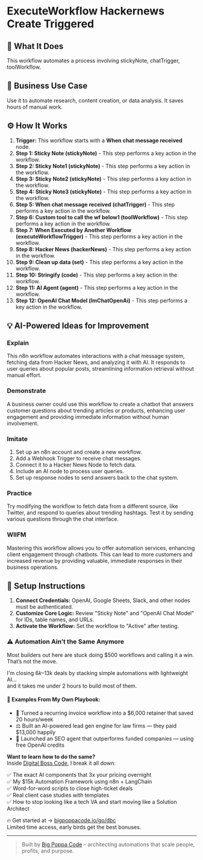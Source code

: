 # ExecuteWorkflow Hackernews Create Triggered

## 🚀 What It Does
This workflow automates a process involving stickyNote, chatTrigger, toolWorkflow.

## 💼 Business Use Case
Use it to automate research, content creation, or data analysis. It saves hours of manual work.

## ⚙️ How It Works
1.  **Trigger:** This workflow starts with a **When chat message received** node.
2. **Step 1: Sticky Note (stickyNote)** - This step performs a key action in the workflow.
3. **Step 2: Sticky Note1 (stickyNote)** - This step performs a key action in the workflow.
4. **Step 3: Sticky Note2 (stickyNote)** - This step performs a key action in the workflow.
5. **Step 4: Sticky Note3 (stickyNote)** - This step performs a key action in the workflow.
6. **Step 5: When chat message received (chatTrigger)** - This step performs a key action in the workflow.
7. **Step 6: Custom tool to call the wf below1 (toolWorkflow)** - This step performs a key action in the workflow.
8. **Step 7: When Executed by Another Workflow (executeWorkflowTrigger)** - This step performs a key action in the workflow.
9. **Step 8: Hacker News (hackerNews)** - This step performs a key action in the workflow.
10. **Step 9: Clean up data (set)** - This step performs a key action in the workflow.
11. **Step 10: Stringify (code)** - This step performs a key action in the workflow.
12. **Step 11: AI Agent (agent)** - This step performs a key action in the workflow.
13. **Step 12: OpenAI Chat Model (lmChatOpenAi)** - This step performs a key action in the workflow.

## 💡 AI-Powered Ideas for Improvement
### Explain
This n8n workflow automates interactions with a chat message system, fetching data from Hacker News, and analyzing it with AI. It responds to user queries about popular posts, streamlining information retrieval without manual effort.

### Demonstrate
A business owner could use this workflow to create a chatbot that answers customer questions about trending articles or products, enhancing user engagement and providing immediate information without human involvement.

### Imitate
1. Set up an n8n account and create a new workflow.
2. Add a Webhook Trigger to receive chat messages.
3. Connect it to a Hacker News Node to fetch data.
4. Include an AI node to process user queries.
5. Set up response nodes to send answers back to the chat system.

### Practice
Try modifying the workflow to fetch data from a different source, like Twitter, and respond to queries about trending hashtags. Test it by sending various questions through the chat interface.

### WIIFM
Mastering this workflow allows you to offer automation services, enhancing client engagement through chatbots. This can lead to more customers and increased revenue by providing valuable, immediate responses in their business operations.

## 🔧 Setup Instructions
1. **Connect Credentials:** OpenAI, Google Sheets, Slack, and other nodes must be authenticated.
2. **Customize Core Logic:** Review "Sticky Note" and "OpenAI Chat Model" for IDs, table names, and URLs.
3. **Activate the Workflow:** Set the workflow to "Active" after testing.

### ⚠️ Automation Ain’t the Same Anymore

Most builders out here are stuck doing $500 workflows and calling it a win.  
That’s not the move.  

I'm closing $6k–$13k deals by stacking simple automations with lightweight AI...  
and it takes me under 2 hours to build most of them.

#### 🧠 Examples From My Own Playbook:
- 🔁 Turned a recurring invoice workflow into a $6,000 retainer that saved 20 hours/week  
- ⚖️ Built an AI-powered lead gen engine for law firms — they paid $13,000 happily  
- 🚀 Launched an SEO agent that outperforms funded companies — using free OpenAI credits  

**Want to learn how to do the same?**  
Inside [Digital Boss Code](https://bigpoppacode.io/go/dbc), I break it all down:

✅ The exact AI components that 3x your pricing overnight  
✅ My $15k Automation Framework using n8n + LangChain  
✅ Word-for-word scripts to close high-ticket deals  
✅ Real client case studies with templates  
✅ How to stop looking like a tech VA and start moving like a Solution Architect  

🔥 Get started at → [bigpoppacode.io/go/dbc](https://bigpoppacode.io/go/dbc)  
Limited time access, early birds get the best bonuses.

---
> Built by [Big Poppa Code](https://bigpoppacode.io) – architecting automations that scale people, profits, and purpose.
